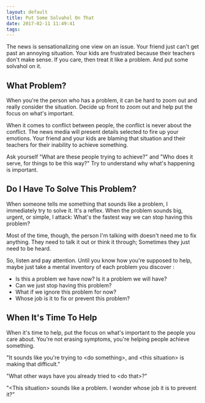 ```yaml
---
layout: default
title: Put Some Solvahol On That
date: 2017-02-11 11:49:41
tags:
---
```

The news is sensationalizing one view on an issue. Your friend just can't get past an annoying situation. Your kids are frustrated because their teachers don't make sense. If you care, then treat it like a problem. And put some solvahol on it.

## What Problem?
When you're the person who has a problem, it can be hard to zoom out and really consider the situation. Decide up front to zoom out and help put the focus on what's important.

When it comes to conflict between people, the conflict is never about the conflict. The news media will present details selected to fire up your emotions. Your friend and your kids are blaming that situation and their teachers for their inability to achieve something.

Ask yourself "What are these people trying to achieve?" and "Who does it serve, for things to be this way?" Try to understand why what's happening is important.

## Do I Have To Solve This Problem?
When someone tells me something that sounds like a problem, I immediately try to solve it. It's a reflex. When the problem sounds big, urgent, or simple, I attack: What's the fastest way we can stop having this problem?

Most of the time, though, the person I'm talking with doesn't need me to fix anything. They need to talk it out or think it through; Sometimes they just need to be heard.

So, listen and pay attention. Until you know how you're supposed to help, maybe just take a mental inventory of each problem you discover :
* Is this a problem we have now? Is it a problem we will have?
* Can we just stop having this problem?
* What if we ignore this problem for now?
* Whose job is it to fix or prevent this problem?

## When It's Time To Help
When it's time to help, put the focus on what's important to the people you care about. You're not erasing symptoms, you're helping people achieve something.

"It sounds like you're trying to &lt;do something&gt;, and &lt;this situation&gt; is making that difficult."

"What other ways have you already tried to &lt;do that&gt;?"

"&lt;This situation&gt; sounds like a problem. I wonder whose job it is to prevent it?"
